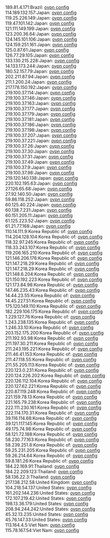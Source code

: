 189.81.4.171:Brazil: [ovpn config](vpn/189_81_4_171.ovpn)  
114.189.132.157:Japan: [ovpn config](vpn/114_189_132_157.ovpn)  
119.25.226.149:Japan: [ovpn config](vpn/119_25_226_149.ovpn)  
119.47.101.142:Japan: [ovpn config](vpn/119_47_101_142.ovpn)  
121.111.149.199:Japan: [ovpn config](vpn/121_111_149_199.ovpn)  
123.200.36.64:Japan: [ovpn config](vpn/123_200_36_64.ovpn)  
124.145.101.106:Japan: [ovpn config](vpn/124_145_101_106.ovpn)  
124.159.251.161:Japan: [ovpn config](vpn/124_159_251_161.ovpn)  
125.0.87.61:Japan: [ovpn config](vpn/125_0_87_61.ovpn)  
126.77.29.105:Japan: [ovpn config](vpn/126_77_29_105.ovpn)  
133.130.215.228:Japan: [ovpn config](vpn/133_130_215_228.ovpn)  
14.133.173.244:Japan: [ovpn config](vpn/14_133_173_244.ovpn)  
180.52.157.79:Japan: [ovpn config](vpn/180_52_157_79.ovpn)  
202.211.87.94:Japan: [ovpn config](vpn/202_211_87_94.ovpn)  
211.1.200.24:Japan: [ovpn config](vpn/211_1_200_24.ovpn)  
217.178.150.192:Japan: [ovpn config](vpn/217_178_150_192.ovpn)  
219.100.37.114:Japan: [ovpn config](vpn/219_100_37_114.ovpn)  
219.100.37.146:Japan: [ovpn config](vpn/219_100_37_146.ovpn)  
219.100.37.163:Japan: [ovpn config](vpn/219_100_37_163.ovpn)  
219.100.37.177:Japan: [ovpn config](vpn/219_100_37_177.ovpn)  
219.100.37.179:Japan: [ovpn config](vpn/219_100_37_179.ovpn)  
219.100.37.181:Japan: [ovpn config](vpn/219_100_37_181.ovpn)  
219.100.37.186:Japan: [ovpn config](vpn/219_100_37_186.ovpn)  
219.100.37.198:Japan: [ovpn config](vpn/219_100_37_198.ovpn)  
219.100.37.207:Japan: [ovpn config](vpn/219_100_37_207.ovpn)  
219.100.37.221:Japan: [ovpn config](vpn/219_100_37_221.ovpn)  
219.100.37.26:Japan: [ovpn config](vpn/219_100_37_26.ovpn)  
219.100.37.30:Japan: [ovpn config](vpn/219_100_37_30.ovpn)  
219.100.37.31:Japan: [ovpn config](vpn/219_100_37_31.ovpn)  
219.100.37.49:Japan: [ovpn config](vpn/219_100_37_49.ovpn)  
219.100.37.9:Japan: [ovpn config](vpn/219_100_37_9.ovpn)  
219.100.37.98:Japan: [ovpn config](vpn/219_100_37_98.ovpn)  
219.120.140.138:Japan: [ovpn config](vpn/219_120_140_138.ovpn)  
220.102.195.63:Japan: [ovpn config](vpn/220_102_195_63.ovpn)  
27.126.65.68:Japan: [ovpn config](vpn/27_126_65_68.ovpn)  
27.92.140.50:Japan: [ovpn config](vpn/27_92_140_50.ovpn)  
59.86.118.252:Japan: [ovpn config](vpn/59_86_118_252.ovpn)  
60.125.40.224:Japan: [ovpn config](vpn/60_125_40_224.ovpn)  
60.138.7.231:Japan: [ovpn config](vpn/60_138_7_231.ovpn)  
60.151.205.11:Japan: [ovpn config](vpn/60_151_205_11.ovpn)  
61.125.223.52:Japan: [ovpn config](vpn/61_125_223_52.ovpn)  
61.21.77.168:Japan: [ovpn config](vpn/61_21_77_168.ovpn)  
110.14.111.9:Korea Republic of: [ovpn config](vpn/110_14_111_9.ovpn)  
114.204.128.104:Korea Republic of: [ovpn config](vpn/114_204_128_104.ovpn)  
118.32.97.245:Korea Republic of: [ovpn config](vpn/118_32_97_245.ovpn)  
118.33.243.107:Korea Republic of: [ovpn config](vpn/118_33_243_107.ovpn)  
119.206.165.210:Korea Republic of: [ovpn config](vpn/119_206_165_210.ovpn)  
121.146.206.176:Korea Republic of: [ovpn config](vpn/121_146_206_176.ovpn)  
121.147.218.29:Korea Republic of: [ovpn config](vpn/121_147_218_29.ovpn)  
121.147.218.29:Korea Republic of: [ovpn config](vpn/121_147_218_29.ovpn)  
121.148.6.204:Korea Republic of: [ovpn config](vpn/121_148_6_204.ovpn)  
121.150.192.223:Korea Republic of: [ovpn config](vpn/121_150_192_223.ovpn)  
121.173.84.98:Korea Republic of: [ovpn config](vpn/121_173_84_98.ovpn)  
147.46.235.43:Korea Republic of: [ovpn config](vpn/147_46_235_43.ovpn)  
14.44.23.55:Korea Republic of: [ovpn config](vpn/14_44_23_55.ovpn)  
14.45.227.51:Korea Republic of: [ovpn config](vpn/14_45_227_51.ovpn)  
175.120.149.110:Korea Republic of: [ovpn config](vpn/175_120_149_110.ovpn)  
182.229.106.175:Korea Republic of: [ovpn config](vpn/182_229_106_175.ovpn)  
1.229.127.76:Korea Republic of: [ovpn config](vpn/1_229_127_76.ovpn)  
1.243.238.135:Korea Republic of: [ovpn config](vpn/1_243_238_135.ovpn)  
1.246.33.10:Korea Republic of: [ovpn config](vpn/1_246_33_10.ovpn)  
203.152.175.200:Korea Republic of: [ovpn config](vpn/203_152_175_200.ovpn)  
211.192.93.98:Korea Republic of: [ovpn config](vpn/211_192_93_98.ovpn)  
211.197.30.211:Korea Republic of: [ovpn config](vpn/211_197_30_211.ovpn)  
211.243.195.221:Korea Republic of: [ovpn config](vpn/211_243_195_221.ovpn)  
211.46.41.153:Korea Republic of: [ovpn config](vpn/211_46_41_153.ovpn)  
211.47.118.55:Korea Republic of: [ovpn config](vpn/211_47_118_55.ovpn)  
211.55.205.113:Korea Republic of: [ovpn config](vpn/211_55_205_113.ovpn)  
220.123.0.231:Korea Republic of: [ovpn config](vpn/220_123_0_231.ovpn)  
220.124.226.202:Korea Republic of: [ovpn config](vpn/220_124_226_202.ovpn)  
220.126.112.104:Korea Republic of: [ovpn config](vpn/220_126_112_104.ovpn)  
220.127.62.221:Korea Republic of: [ovpn config](vpn/220_127_62_221.ovpn)  
220.87.119.248:Korea Republic of: [ovpn config](vpn/220_87_119_248.ovpn)  
221.159.78.13:Korea Republic of: [ovpn config](vpn/221_159_78_13.ovpn)  
221.165.79.238:Korea Republic of: [ovpn config](vpn/221_165_79_238.ovpn)  
222.111.230.161:Korea Republic of: [ovpn config](vpn/222_111_230_161.ovpn)  
222.114.170.31:Korea Republic of: [ovpn config](vpn/222_114_170_31.ovpn)  
39.116.114.68:Korea Republic of: [ovpn config](vpn/39_116_114_68.ovpn)  
39.121.117.145:Korea Republic of: [ovpn config](vpn/39_121_117_145.ovpn)  
49.175.74.98:Korea Republic of: [ovpn config](vpn/49_175_74_98.ovpn)  
58.121.72.188:Korea Republic of: [ovpn config](vpn/58_121_72_188.ovpn)  
58.230.77.163:Korea Republic of: [ovpn config](vpn/58_230_77_163.ovpn)  
58.239.251.8:Korea Republic of: [ovpn config](vpn/58_239_251_8.ovpn)  
59.25.231.205:Korea Republic of: [ovpn config](vpn/59_25_231_205.ovpn)  
59.26.214.64:Korea Republic of: [ovpn config](vpn/59_26_214_64.ovpn)  
59.8.181.26:Korea Republic of: [ovpn config](vpn/59_8_181_26.ovpn)  
184.22.169.91:Thailand: [ovpn config](vpn/184_22_169_91.ovpn)  
184.22.209.123:Thailand: [ovpn config](vpn/184_22_209_123.ovpn)  
58.136.22.3:Thailand: [ovpn config](vpn/58_136_22_3.ovpn)  
217.138.212.58:United Kingdom: [ovpn config](vpn/217_138_212_58.ovpn)  
104.218.54.137:United States: [ovpn config](vpn/104_218_54_137.ovpn)  
161.202.144.236:United States: [ovpn config](vpn/161_202_144_236.ovpn)  
172.107.219.42:United States: [ovpn config](vpn/172_107_219_42.ovpn)  
198.13.36.179:United States: [ovpn config](vpn/198_13_36_179.ovpn)  
208.94.244.242:United States: [ovpn config](vpn/208_94_244_242.ovpn)  
45.32.13.235:United States: [ovpn config](vpn/45_32_13_235.ovpn)  
45.76.147.33:United States: [ovpn config](vpn/45_76_147_33.ovpn)  
113.164.4.5:Viet Nam: [ovpn config](vpn/113_164_4_5.ovpn)  
115.78.167.54:Viet Nam: [ovpn config](vpn/115_78_167_54.ovpn)  
